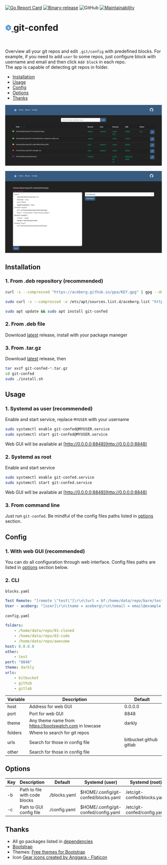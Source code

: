 [![Go Report Card](https://goreportcard.com/badge/github.com/aceberg/git-confed)](https://goreportcard.com/report/github.com/aceberg/git-confed)
[![Binary-release](https://github.com/aceberg/git-confed/actions/workflows/release.yml/badge.svg)](https://github.com/aceberg/git-confed/actions/workflows/release.yml)
![GitHub](https://img.shields.io/github/license/aceberg/git-confed)
[![Maintainability](https://api.codeclimate.com/v1/badges/b326d121b6eb53713396/maintainability)](https://codeclimate.com/github/aceberg/git-confed/maintainability)

<h1><a href="https://github.com/aceberg/git-confed">
    <img src="https://raw.githubusercontent.com/aceberg/git-confed/main/assets/logo.png" width="20" />
</a>git-confed</h1>
<br/>

Overview all your git repos and edit `.git/config` with predefined blocks. For example, if you need to add `user` to some repos, just configure block with username and email and then click `Add block` in each repo.   
The app is capable of detecting git repos in folder.

- [Installation](https://github.com/aceberg/git-confed#installation)   
- [Usage](https://github.com/aceberg/git-confed#usage)   
- [Config](https://github.com/aceberg/git-confed#config)   
- [Options](https://github.com/aceberg/git-confed#options)  
- [Thanks](https://github.com/aceberg/git-confed#thanks)

![screenshot](https://raw.githubusercontent.com/aceberg/git-confed/main/assets/Screenshot%202023-05-26%20at%2016-08-42%20Git%20Config%20Editor.png)     

![screenshot](https://raw.githubusercontent.com/aceberg/git-confed/main/assets/Screenshot%202023-05-25%20at%2017-17-23%20Git%20Config%20Editor.png)

## Installation

### 1. From .deb repository (recommended)
```sh
curl -s --compressed "https://aceberg.github.io/ppa/KEY.gpg" | gpg --dearmor | sudo tee /etc/apt/trusted.gpg.d/aceberg.gpg
```
```sh
sudo curl -s --compressed -o /etc/apt/sources.list.d/aceberg.list "https://aceberg.github.io/ppa/aceberg.list"
```
```sh
sudo apt update && sudo apt install git-confed
```
### 2. From .deb file
Download [latest](https://github.com/aceberg/git-confed/releases/latest) release, install with your package maneger

### 3. From .tar.gz
Download [latest](https://github.com/aceberg/git-confed/releases/latest) release, then
```sh
tar xvzf git-confed-*.tar.gz
cd git-confed
sudo ./install.sh
```

## Usage
### 1. Systemd as user (recommended)
Enable and start service, replace `MYUSER` with your username
```sh
sudo systemctl enable git-confed@MYUSER.service
sudo systemctl start git-confed@MYUSER.service
```
Web GUI will be available at [http://0.0.0.0:8848](http://0.0.0.0:8848)

### 2. Systemd as root
Enable and start service
```sh
sudo systemctl enable git-confed.service
sudo systemctl start git-confed.service
```
Web GUI will be available at [http://0.0.0.0:8848](http://0.0.0.0:8848)

### 3. From command line
Just run `git-confed`. Be mindful of the config files paths listed in [options](https://github.com/aceberg/git-confed#options) section.


## Config
### 1. With web GUI (recommended)
You can do all configuration through web interface. Config files paths are listed in [options](https://github.com/aceberg/git-confed#options) section below.

### 2. CLI
`blocks.yaml`
```yaml
Test Remote: "[remote \"test\"]\r\n\turl = bf:/home/data/repo/bare/testrepo"
User - aceberg: "[user]\r\n\tname = aceberg\r\n\temail = email@example.com"
```
`config.yaml`
```yaml
folders:
    - /home/data/repo/01-cloned
    - /home/data/repo/03-code
    - /home/data/repo/awesome
host: 0.0.0.0
other:
    - test
port: "8848"
theme: darkly
urls:
    - bitbucket
    - github
    - gitlab
```
| Variable  | Description | Default |
| --------  | ----------- | ------- |
| host | Address for web GUI | 0.0.0.0 |
| port | Port for web GUI | 8848 |
| theme | Any theme name from https://bootswatch.com in lowcase | darkly |
| folders | Where to search for git repos | |
| urls | Search for those in config file | bitbucket github gitlab |
| other | Search for those in config file | |



## Options

| Key  | Description | Default | Systemd (user) | Systemd (root) |
| --------  | ----------- | ------- | --- | --- |
| -b | Path to file with code blocks | ./blocks.yaml | $HOME/.config/git-confed/blocks.yaml | /etc/git-confed/blocks.yaml |
| -c | Path to GUI config file | ./config.yaml | $HOME/.config/git-confed/config.yaml | /etc/git-confed/config.yaml |


## Thanks
- All go packages listed in [dependencies](https://github.com/aceberg/git-confed/network/dependencies)
- [Bootstrap](https://getbootstrap.com/)
- Themes: [Free themes for Bootstrap](https://bootswatch.com)
- Icon <a href="https://www.flaticon.com/free-icons/gear" title="gear icons">Gear icons created by Anggara - Flaticon</a>